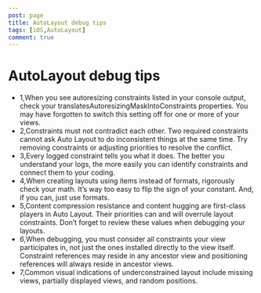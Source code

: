 ```yaml
---
post: page
title: AutoLayout debug tips
tags: [iOS,AutoLayout]
comment: true
---
```

# AutoLayout debug tips 
* 1,When you see autoresizing constraints listed in your console output, check your translatesAutoresizingMaskIntoConstraints properties. You may have forgotten to switch this setting off for one or more of your views.
* 2,Constraints must not contradict each other. Two required constraints cannot ask Auto Layout to do inconsistent things at the same time. Try removing constraints or adjusting priorities to resolve the conflict.
* 3,Every logged constraint tells you what it does. The better you understand your logs, the more easily you can identify constraints and connect them to your coding.
* 4,When creating layouts using items instead of formats, rigorously check your math. It’s way too easy to flip the sign of your constant. And, if you can, just use formats.
* 5,Content compression resistance and content hugging are first-class players in Auto Layout. Their priorities can and will overrule layout constraints. Don’t forget to review these values when debugging your layouts.
* 6,When debugging, you must consider all constraints your view participates in, not just the ones installed directly to the view itself. Constraint references may reside in any ancestor view and positioning references will always reside in ancestor views.
* 7,Common visual indications of underconstrained layout include missing views, partially displayed views, and random positions.


